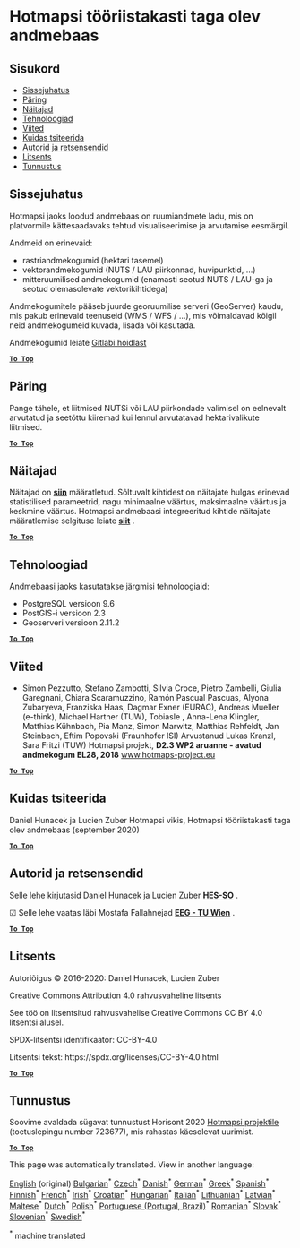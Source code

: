<h1><a class="anchor" id="database-behind-the-hotmaps-toolbox" href="#database-behind-the-hotmaps-toolbox"><i class="fa fa-link"></i></a>Hotmapsi tööriistakasti taga olev andmebaas</h1><h2><a class="anchor" id="table-of-contents" href="#table-of-contents"><i class="fa fa-link"></i></a> Sisukord</h2><ul><li> <a href="#introduction">Sissejuhatus</a></li><li> <a href="#query">Päring</a></li><li> <a href="#indicators">Näitajad</a></li><li> <a href="#technologies">Tehnoloogiad</a></li><li> <a href="#references">Viited</a></li><li> <a href="#how-to-cite">Kuidas tsiteerida</a></li><li> <a href="#authors-and-reviewers">Autorid ja retsensendid</a></li><li> <a href="#license">Litsents</a></li><li> <a href="#acknowledgement">Tunnustus</a></li></ul><h2><a class="anchor" id="introduction" href="#introduction"><i class="fa fa-link"></i></a> Sissejuhatus</h2><p> Hotmapsi jaoks loodud andmebaas on ruumiandmete ladu, mis on platvormile kättesaadavaks tehtud visualiseerimise ja arvutamise eesmärgil.</p><p> Andmeid on erinevaid:</p><ul><li> rastriandmekogumid (hektari tasemel)</li><li> vektorandmekogumid (NUTS / LAU piirkonnad, huvipunktid, ...)</li><li> mitteruumilised andmekogumid (enamasti seotud NUTS / LAU-ga ja seotud olemasolevate vektorikihtidega)</li></ul><p> Andmekogumitele pääseb juurde georuumilise serveri (GeoServer) kaudu, mis pakub erinevaid teenuseid (WMS / WFS / ...), mis võimaldavad kõigil neid andmekogumeid kuvada, lisada või kasutada.</p><p> Andmekogumid leiate <a href="https://gitlab.com/hotmaps">Gitlabi hoidlast</a></p><p> <a href="#table-of-contents"><strong><code>To Top</code></strong></a></p><h2><a class="anchor" id="query" href="#query"><i class="fa fa-link"></i></a> Päring</h2><p> Pange tähele, et liitmised NUTSi või LAU piirkondade valimisel on eelnevalt arvutatud ja seetõttu kiiremad kui lennul arvutatavad hektarivalikute liitmised.</p><p> <a href="#table-of-contents"><strong><code>To Top</code></strong></a></p><h2><a class="anchor" id="indicators" href="#indicators"><i class="fa fa-link"></i></a> Näitajad</h2><p> Näitajad on <strong><a href="https://github.com/HotMaps/Hotmaps-toolbox-service/blob/develop/api/app/models/indicators.py">siin</a></strong> määratletud. Sõltuvalt kihtidest on näitajate hulgas erinevad statistilised parameetrid, nagu minimaalne väärtus, maksimaalne väärtus ja keskmine väärtus. Hotmapsi andmebaasi integreeritud kihtide näitajate määratlemise selgituse leiate <strong><a href="https://github.com/HotMaps/Hotmaps-toolbox-service/blob/develop/api/app/models/INDICATORS.md">siit</a></strong> .</p><p> <a href="#table-of-contents"><strong><code>To Top</code></strong></a></p><h2><a class="anchor" id="technologies" href="#technologies"><i class="fa fa-link"></i></a> Tehnoloogiad</h2><p> Andmebaasi jaoks kasutatakse järgmisi tehnoloogiaid:</p><ul><li> PostgreSQL versioon 9.6</li><li> PostGIS-i versioon 2.3</li><li> Geoserveri versioon 2.11.2</li></ul><p> <a href="#table-of-contents"><strong><code>To Top</code></strong></a></p><h2><a class="anchor" id="references" href="#references"><i class="fa fa-link"></i></a> Viited</h2><ul><li> Simon Pezzutto, Stefano Zambotti, Silvia Croce, Pietro Zambelli, Giulia Garegnani, Chiara Scaramuzzino, Ramón Pascual Pascuas, Alyona Zubaryeva, Franziska Haas, Dagmar Exner (EURAC), Andreas Mueller (e-think), Michael Hartner (TUW), Tobiasle , Anna-Lena Klingler, Matthias Kühnbach, Pia Manz, Simon Marwitz, Matthias Rehfeldt, Jan Steinbach, Eftim Popovski (Fraunhofer ISI) Arvustanud Lukas Kranzl, Sara Fritzi (TUW) Hotmapsi projekt, <strong>D2.3 WP2 aruanne - avatud andmekogum EL28, 2018</strong> <a href="http://www.hotmaps-project.eu/wp-content/uploads/2018/05/D2.3-Hotmaps_FINAL-VERSION_for-upload.pdf">www.hotmaps-project.eu</a></li></ul><p> <a href="#table-of-contents"><strong><code>To Top</code></strong></a></p><h2><a class="anchor" id="how-to-cite" href="#how-to-cite"><i class="fa fa-link"></i></a> Kuidas tsiteerida</h2><p> Daniel Hunacek ja Lucien Zuber Hotmapsi vikis, Hotmapsi tööriistakasti taga olev andmebaas (september 2020)</p><p> <a href="#table-of-contents"><strong><code>To Top</code></strong></a></p><h2><a class="anchor" id="authors-and-reviewers" href="#authors-and-reviewers"><i class="fa fa-link"></i></a> Autorid ja retsensendid</h2><p> Selle lehe kirjutasid Daniel Hunacek ja Lucien Zuber <strong><a href="https://www.hevs.ch">HES-SO</a></strong> .</p><p> ☑ Selle lehe vaatas läbi Mostafa Fallahnejad <strong><a href="https://eeg.tuwien.ac.at/">EEG - TU Wien</a></strong> .</p><p> <a href="#table-of-contents"><strong><code>To Top</code></strong></a></p><h2><a class="anchor" id="license" href="#license"><i class="fa fa-link"></i></a> Litsents</h2><p> Autoriõigus © 2016-2020: Daniel Hunacek, Lucien Zuber</p><p> Creative Commons Attribution 4.0 rahvusvaheline litsents</p><p> See töö on litsentsitud rahvusvahelise Creative Commons CC BY 4.0 litsentsi alusel.</p><p> SPDX-litsentsi identifikaator: CC-BY-4.0</p><p> Litsentsi tekst: https://spdx.org/licenses/CC-BY-4.0.html</p><p> <a href="#table-of-contents"><strong><code>To Top</code></strong></a></p><h2><a class="anchor" id="acknowledgement" href="#acknowledgement"><i class="fa fa-link"></i></a> Tunnustus</h2><p> Soovime avaldada sügavat tunnustust Horisont 2020 <a href="https://www.hotmaps-project.eu">Hotmapsi projektile</a> (toetuslepingu number 723677), mis rahastas käesolevat uurimist.</p><p> <a href="#table-of-contents"><strong><code>To Top</code></strong></a></p>
<!--- THIS IS A SUPER UNIQUE IDENTIFIER -->

This page was automatically translated. View in another language:

[English](../en/Database-behind-the-Hotmaps-toolbox) (original) [Bulgarian](../bg/Database-behind-the-Hotmaps-toolbox)<sup>\*</sup> [Czech](../cs/Database-behind-the-Hotmaps-toolbox)<sup>\*</sup> [Danish](../da/Database-behind-the-Hotmaps-toolbox)<sup>\*</sup> [German](../de/Database-behind-the-Hotmaps-toolbox)<sup>\*</sup> [Greek](../el/Database-behind-the-Hotmaps-toolbox)<sup>\*</sup> [Spanish](../es/Database-behind-the-Hotmaps-toolbox)<sup>\*</sup>  [Finnish](../fi/Database-behind-the-Hotmaps-toolbox)<sup>\*</sup> [French](../fr/Database-behind-the-Hotmaps-toolbox)<sup>\*</sup> [Irish](../ga/Database-behind-the-Hotmaps-toolbox)<sup>\*</sup> [Croatian](../hr/Database-behind-the-Hotmaps-toolbox)<sup>\*</sup> [Hungarian](../hu/Database-behind-the-Hotmaps-toolbox)<sup>\*</sup> [Italian](../it/Database-behind-the-Hotmaps-toolbox)<sup>\*</sup> [Lithuanian](../lt/Database-behind-the-Hotmaps-toolbox)<sup>\*</sup> [Latvian](../lv/Database-behind-the-Hotmaps-toolbox)<sup>\*</sup> [Maltese](../mt/Database-behind-the-Hotmaps-toolbox)<sup>\*</sup> [Dutch](../nl/Database-behind-the-Hotmaps-toolbox)<sup>\*</sup> [Polish](../pl/Database-behind-the-Hotmaps-toolbox)<sup>\*</sup> [Portuguese (Portugal, Brazil)](../pt/Database-behind-the-Hotmaps-toolbox)<sup>\*</sup> [Romanian](../ro/Database-behind-the-Hotmaps-toolbox)<sup>\*</sup> [Slovak](../sk/Database-behind-the-Hotmaps-toolbox)<sup>\*</sup> [Slovenian](../sl/Database-behind-the-Hotmaps-toolbox)<sup>\*</sup> [Swedish](../sv/Database-behind-the-Hotmaps-toolbox)<sup>\*</sup> 

<sup>\*</sup> machine translated
